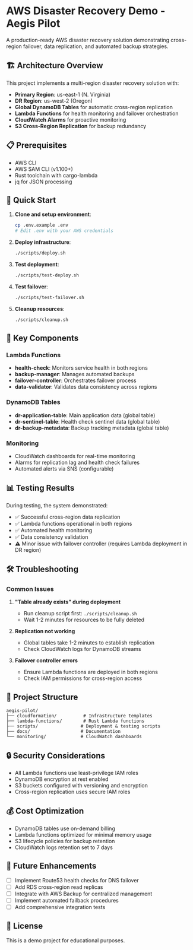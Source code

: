 # AWS Disaster Recovery Demo - Aegis Pilot

A production-ready AWS disaster recovery solution demonstrating cross-region failover, data replication, and automated backup strategies.

## 🏗️ Architecture Overview

This project implements a multi-region disaster recovery solution with:

- **Primary Region**: us-east-1 (N. Virginia)
- **DR Region**: us-west-2 (Oregon)
- **Global DynamoDB Tables** for automatic cross-region replication
- **Lambda Functions** for health monitoring and failover orchestration
- **CloudWatch Alarms** for proactive monitoring
- **S3 Cross-Region Replication** for backup redundancy

## 📋 Prerequisites

- AWS CLI
- AWS SAM CLI (v1.100+)
- Rust toolchain with cargo-lambda
- jq for JSON processing

## 🚀 Quick Start

1. **Clone and setup environment**:
   ```bash
   cp .env.example .env
   # Edit .env with your AWS credentials
   ```

2. **Deploy infrastructure**:
   ```bash
   ./scripts/deploy.sh
   ```

3. **Test deployment**:
   ```bash
   ./scripts/test-deploy.sh
   ```

4. **Test failover**:
   ```bash
   ./scripts/test-failover.sh
   ```

5. **Cleanup resources**:
   ```bash
   ./scripts/cleanup.sh
   ```

## 🔧 Key Components

### Lambda Functions

- **health-check**: Monitors service health in both regions
- **backup-manager**: Manages automated backups
- **failover-controller**: Orchestrates failover process
- **data-validator**: Validates data consistency across regions

### DynamoDB Tables

- **dr-application-table**: Main application data (global table)
- **dr-sentinel-table**: Health check sentinel data (global table)
- **dr-backup-metadata**: Backup tracking metadata (global table)

### Monitoring

- CloudWatch dashboards for real-time monitoring
- Alarms for replication lag and health check failures
- Automated alerts via SNS (configurable)

## 📊 Testing Results

During testing, the system demonstrated:

- ✅ Successful cross-region data replication
- ✅ Lambda functions operational in both regions
- ✅ Automated health monitoring
- ✅ Data consistency validation
- ⚠️ Minor issue with failover controller (requires Lambda deployment in DR region)

## 🛠️ Troubleshooting

### Common Issues

1. **"Table already exists" during deployment**
   - Run cleanup script first: `./scripts/cleanup.sh`
   - Wait 1-2 minutes for resources to be fully deleted

2. **Replication not working**
   - Global tables take 1-2 minutes to establish replication
   - Check CloudWatch logs for DynamoDB streams

3. **Failover controller errors**
   - Ensure Lambda functions are deployed in both regions
   - Check IAM permissions for cross-region access

## 📁 Project Structure

```
aegis-pilot/
├── cloudformation/          # Infrastructure templates
├── lambda-functions/        # Rust Lambda functions
├── scripts/                # Deployment & testing scripts
├── docs/                   # Documentation
└── monitoring/             # CloudWatch dashboards
```

## 🔒 Security Considerations

- All Lambda functions use least-privilege IAM roles
- DynamoDB encryption at rest enabled
- S3 buckets configured with versioning and encryption
- Cross-region replication uses secure IAM roles

## 💰 Cost Optimization

- DynamoDB tables use on-demand billing
- Lambda functions optimized for minimal memory usage
- S3 lifecycle policies for backup retention
- CloudWatch logs retention set to 7 days

## 🚧 Future Enhancements

- [ ] Implement Route53 health checks for DNS failover
- [ ] Add RDS cross-region read replicas
- [ ] Integrate with AWS Backup for centralized management
- [ ] Implement automated failback procedures
- [ ] Add comprehensive integration tests

## 📄 License

This is a demo project for educational purposes.
